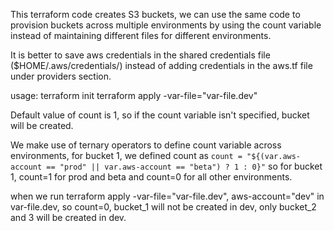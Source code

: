 This terraform code creates S3 buckets, we can use the same code to provision buckets across multiple environments by using the count variable instead of maintaining different files for different environments.

It is better to save aws credentials in the shared credentials file ($HOME/.aws/credentials/) instead of adding credentials in the aws.tf file under providers section.

usage: terraform init
       terraform apply -var-file="var-file.dev"

Default value of count is 1, so if the count variable isn't specified, bucket will be created. 

We make use of ternary operators to define count variable across environments, for bucket 1, we defined count as 
``count = "${(var.aws-account == "prod" || var.aws-account == "beta") ? 1 : 0}"`` 
so for bucket 1, count=1 for prod and beta and count=0 for all other environments. 

when we run terraform apply -var-file="var-file.dev", aws-account="dev" in var-file.dev, so count=0, bucket_1 will not be created in dev, only bucket_2 and 3 will be created in dev. 
